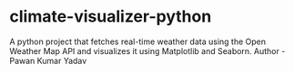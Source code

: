 # climate-visualizer-python
A python project that fetches real-time weather data using the Open Weather  Map API and visualizes it using Matplotlib and Seaborn.
Author - Pawan Kumar Yadav
